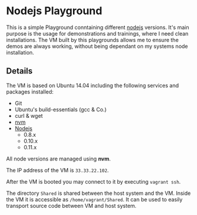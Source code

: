 # Nodejs Playground

This is a simple Playground conntaining different [nodejs](http://nodejs.org/) versions. It's main purpose is the usage for demonstrations and trainings, where I need clean installations. The VM built by this playgrounds allows me to ensure the demos are always working, without being dependant on my systems node installation.

## Details

The VM is based on Ubuntu 14.04 including the following services and packages
installed:

- Git
- Ubuntu's build-essentials (gcc & Co.)
- curl & wget
- [nvm](https://github.com/creationix/nvm)
- [Nodejs](http://nodejs.org/)
    - 0.8.x
    - 0.10.x
    - 0.11.x

All node versions are managed using **nvm**.

The IP address of the VM is `33.33.22.102`.

After the VM is booted you may connect to it by executing `vagrant ssh`.

The directory `Shared` is shared between the host system and the VM. Inside the
VM it is accessible as `/home/vagrant/Shared`. It can be used to easily transport
source code between VM and host system.
